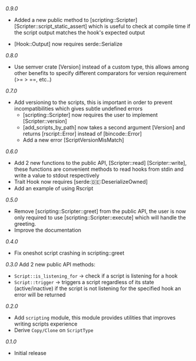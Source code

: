 *0.9.0*
- Added a new public method to [scripting::Scripter] [Scripter::script_static_assert] which is useful to check at compile time if the script output matches the hook's expected output

- [Hook::Output] now requires serde::Serialize

*0.8.0*
- Use semver crate [Version] instead of a custom type, this allows among other benefits to specify different comparators for version requirement (>= > ==, etc..)

*0.7.0*
- Add versioning to the scripts, this is important in order to prevent incompatibilities which gives subtle undefined errors
    - [scripting::Scripter] now requires the user to implement [Scripter::version]
    - [add_scripts_by_path] now takes a second argument [Version] and returns [rscript::Error] instead of [bincode::Error]
    - Add a new error [ScriptVersionMisMatch]

*0.6.0*
- Add 2 new functions to the public API, [Scripter::read] [Scripter::write], these functions are convenient methods to read hooks from stdin and write a value to stdout respectively
- Trait Hook now requires [serde::de::DeserializeOwned]
- Add an example of using Rscript

*0.5.0*
- Remove [scripting::Scripter::greet] from the public API, the user is now only required to use [scripting::Scripter::execute] which will handle the greeting.
- Improve the documentation

*0.4.0*
- Fix oneshot script crashing in scripting::greet

*0.3.0*
Add 2 new public API methods: 
- `Script::is_listening_for` -> check if a script is listening for a hook 
- `Script::trigger` -> triggers a script regardless of its state (active/inactive) if the script is not listening for the specified hook an error will be returned

*0.2.0*
- Add `scripting` module, this module provides utilities that improves writing scripts experience
- Derive `Copy/Clone` on `ScriptType`

*0.1.0*
- Initial release
